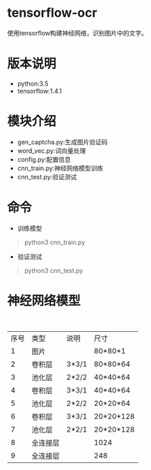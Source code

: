 # tensorflow-ocr
使用tensorflow构建神经网络，识别图片中的文字。<br/>

# 版本说明
 - python:3.5
 - tensorflow:1.4.1
 
 # 模块介绍
 - gen_captcha.py:生成图片验证码
 - word_vec.py:词向量处理
 - config.py:配置信息
 - cnn_train.py:神经网络模型训练
 - cnn_test.py:验证测试
 
 # 命令
 - 训练模型
 > python3 cnn_train.py
 - 验证测试
 > python3 cnn_test.py
 
 # 神经网络模型
 <table>
  <tr>
   <td>序号</td>
   <td>类型</td>
   <td>说明</td>
   <td>尺寸</td>
  </tr>
  <tr>
   <td>1</td>
   <td>图片</td>
   <td></td>
   <td>80*80*1</td>
  </tr>
  <tr>
   <td>2</td>
   <td>卷积层</td>
   <td>3*3/1</td>
   <td>80*80*64</td>
  </tr>
  <tr>
   <td>3</td>
   <td>池化层</td>
   <td>2*2/2</td>
   <td>40*40*64</td>
  </tr>
  <tr>
   <td>4</td>
   <td>卷积层</td>
   <td>3*3/1</td>
   <td>40*40*64</td>
  </tr>
  <tr>
   <td>5</td>
   <td>池化层</td>
   <td>2*2/2</td>
   <td>20*20*64</td>
  </tr>
  <tr>
   <td>6</td>
   <td>卷积层</td>
   <td>3*3/1</td>
   <td>20*20*128</td>
  </tr>
  <tr>
   <td>7</td>
   <td>池化层</td>
   <td>2*2/1</td>
   <td>20*20*128</td>
  </tr>
  <tr>
   <td>8</td>
   <td>全连接层</td>
   <td></td>
   <td>1024</td>
  </tr>
  <tr>
   <td>9</td>
   <td>全连接层</td>
   <td></td>
   <td>248</td>
  </tr>
 </table>
